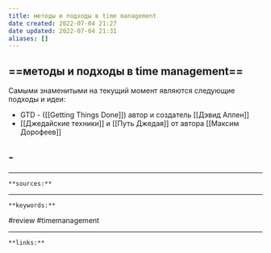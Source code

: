 ```yaml
---
title: методы и подходы в time management
date created: 2022-07-04 21:27
date updated: 2022-07-04 21:31
aliases: []
---
```


## ==методы и подходы в time management==

Самыми знаменитыми на текущий момент являются следующие подходы и идеи:

- GTD - ([[Getting Things Done]]) автор и создатель [[Дэвид Аллен]]
- [[Джедайские техники]] и [[Путь Джедая]] от автора [[Максим Дорофеев]]

## -

---

`**sources:**`

---

`**keywords:**`

#review
#timemanagement

---

`**links:**`
